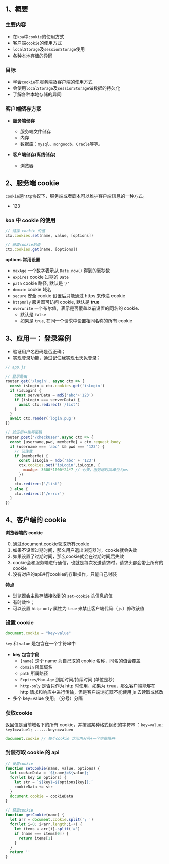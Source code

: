 ## 1、概要
### 主要内容
- 在`koa`中`cookie`的使用方式
- 客户端`cookie`的使用方式
- `localStorage`及`sessionStorage`使用
- 各种本地存储的异同

### 目标

- 学会`cookie`在服务端及客户端的使用方式
- 会使用`localStorage`及`sessionStorage`做数据的持久化
- 了解各种本地存储的异同

### 客户端储存方案

- **服务端储存**
  - 服务端文件储存
  - 内存
  - 数据库：`mysql`、`mongoodb`、`Oracle`等等。

- **客户端储存(离线储存)**
  - 浏览器

## 2、服务端 cookie
`cookie`是`http`协议下，服务端或者脚本可以维护客户端信息的一种方式。
- 123
### koa 中 cookie 的使用

```js
// 储存 cookie 的值
ctx.cookies.set(name, value, [options])

// 获取cookie的值
ctx.cookies.get(name, [options])
```
**options 常用设置**
- `maxAge` 一个数字表示从 `Date.now()` 得到的毫秒数
- `expires` cookie 过期的 `Date`
- `path` cookie 路径, 默认是`'/'`
- `domain` cookie 域名
- `secure` 安全 cookie  设置后只能通过 https 来传递 cookie
- `httpOnly` 服务器可访问 cookie, 默认是 **true**
- `overwrite` 一个布尔值，表示是否覆盖以前设置的同名的 cookie. 
  - 默认是 `false`
  - 如果是 `true`, 在同一个请求中设置相同名称的所有 cookie
  
## 3、应用一： 登录案例
- 验证用户名密码是否正确；
- 实现登录功能，通过记住我实现七天免登录；
```js
// app.js

// 登录路由
router.get('/login', async ctx => {
  const isLogin = ctx.cookies.get('isLogin')
  if (isLogin) {
    const serverData = md5('abc'+'123')
    if (isLogin === serverData) {
      await ctx.redirect('/list')
    }
  }
  await ctx.render('login.pug')
})

// 验证用户账号密码
router.post('/checkUser',async ctx => {
  const {username,pwd, memberMe} = ctx.request.body
  if (username === 'abc' && pwd === '123') {
    // 记住我
    if (memberMe) {
      const isLogin = md5('abc' + '123') 
      ctx.cookies.set('isLogin',isLogin, {
        maxAge: 3600*1000*24*7 // 七天，服务端时间单位为ms
      })
    }
    ctx.redirect('/list')
  } else {
    ctx.redirect('/error')
  }
})
```

## 4、客户端的 cookie


**浏览器端的 cookie**

0. 通过document.cookie获取所有cookie
1. 如果不设置过期时间，那么用户退出浏览器时，cookie就会失效
2. 如果设置了过期时间，那么cookie就会在过期时间后失效
3. cookie会和服务端进行通信，也就是每次发送请求时，请求头都会带上所有的cookie
4. 没有对应的api进行cookie的存取操作，只能自己封装

**特点**

- 浏览器会主动存储接收到的 `set-cookie` 头信息的值
- 有时效性；
- 可以设置 `http-only` 属性为 `true` 来禁止客户端代码（`js`）修改该值

### 设置 cookie
```js
document.cookie = "key=value"
```
`key` 和 `value` 是包含在一个字符串中
- **key 包含字段**
  - `[name]` 这个 name 为自己取的 cookie 名称，同名的值会覆盖
  - `domain` 所属域名
  - `path` 所属路径
  - `Expires/Max-Age` 到期时间/持续时间 (单位是秒)
  - `http-only` 是否只作为 http 时使用，如果为 `true`，那么客户端能够在 http 请求和响应中进行传输，但是客户端浏览器不能使用 js 去读取或修改
- 多个 key=value 使用`;`（分号）分隔

### 获取cookie

返回值是当前域名下的所有 cookie，并按照某种格式组织的字符串 ：`key=value; key1=value1; ......keyn=valuen`
```js
document.cookie // 每个cookie 之间用分号+一个空格隔开
```

### 封装存取 cookie 的 api
```js
// 设置cookie
function setCookie(name, value, options) {
  let cookieData = `${name}=${value};`
  for(let key in options) {
    let str = `${key}=${options[key]};`
    cookieData += str
  }
  document.cookie = cookieData
}

// 获取cookie
function getCookie(name) {
  let arr = document.cookie.split('; ')
  for(let i=0; i<arr.length;i++) {
    let items = arr[i].split('=')
    if (name === items[0]) {
      return items[1]
    }
  }
  return ''
}
```